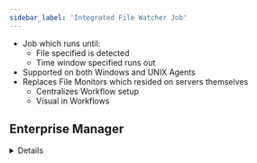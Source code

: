 ```yaml
---
sidebar_label: 'Integrated File Watcher Job'
---
```


* Job which runs until:
	* File specified is detected
	* Time window specified runs out
* Supported on both Windows and UNIX Agents
* Replaces File Monitors which resided on servers themselves
	* Centralizes Workflow setup
	* Visual in Workflows
 

 
## Enterprise Manager

<details>

![](../static/imgbasic/439.png)

![](../static/imgbasic/440.png)

</details>